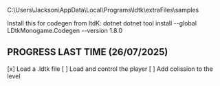 C:\Users\Jackson\AppData\Local\Programs\ldtk\extraFiles\samples


Install this for codegen from ltdK:
dotnet dotnet tool install --global LDtkMonogame.Codegen --version 1.8.0



## PROGRESS LAST TIME (26/07/2025)
[x] Load a .ldtk file
[ ] Load and control the player
[ ] Add colission to the level